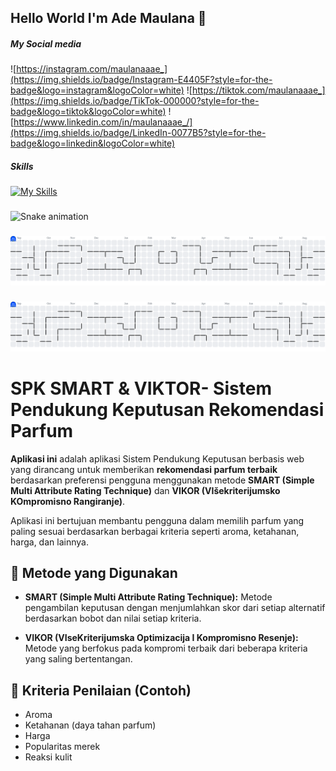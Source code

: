 ## Hello World I'm Ade Maulana 👋

<!--
**ademaulanaa/ademaulanaa** is a ✨ _special_ ✨ repository because its `README.md` (this file) appears on your GitHub profile.

Here are some ideas to get you started:

- 🔭 I’m currently working on ...
- 🌱 I’m currently learning ...
- 👯 I’m looking to collaborate on ...
- 🤔 I’m looking for help with ...
- 💬 Ask me about ...
- 📫 How to reach me: ... 
- 😄 Pronouns: ...
- ⚡ Fun fact: ...
-->
##### My Social media

![https://instagram.com/maulanaaae_](https://img.shields.io/badge/Instagram-E4405F?style=for-the-badge&logo=instagram&logoColor=white)
![https://tiktok.com/maulanaaae_](https://img.shields.io/badge/TikTok-000000?style=for-the-badge&logo=tiktok&logoColor=white)
![https://www.linkedin.com/in/maulanaaae_/](https://img.shields.io/badge/LinkedIn-0077B5?style=for-the-badge&logo=linkedin&logoColor=white)

##### Skills
[![My Skills](https://skillicons.dev/icons?i=php,js,html,css,bootstrap,laravel,wordpress)](https://skillicons.dev) 

###
<img src="https://raw.githubusercontent.com/ademaulanaa/ademaulanaa/output/snake.svg" alt="Snake animation" />

###

<picture>
  <source media="(prefers-color-scheme: dark)" srcset="https://raw.githubusercontent.com/ademaulanaa/ademaulanaa/output/pacman-contribution-graph-dark.svg">
  <source media="(prefers-color-scheme: light)" srcset="https://raw.githubusercontent.com/ademaulanaa/ademaulanaa/output/pacman-contribution-graph.svg">
  <img alt="pacman contribution graph" src="https://raw.githubusercontent.com/ademaulanaa/ademaulanaa/output/pacman-contribution-graph.svg">
</picture>

###

<picture>
  <source media="(prefers-color-scheme: dark)" srcset="https://raw.githubusercontent.com/ademaulanaa/ademaulanaa/output/pacman-contribution-graph-dark.svg">
  <source media="(prefers-color-scheme: light)" srcset="https://raw.githubusercontent.com/ademaulanaa/ademaulanaa/output/pacman-contribution-graph.svg">
  <img alt="pacman contribution graph" src="https://raw.githubusercontent.com/ademaulanaa/ademaulanaa/output/pacman-contribution-graph.svg">
</picture>

###

###
# SPK SMART & VIKTOR- Sistem Pendukung Keputusan Rekomendasi Parfum

**Aplikasi ini** adalah aplikasi Sistem Pendukung Keputusan berbasis web yang dirancang untuk memberikan **rekomendasi parfum terbaik** berdasarkan preferensi pengguna menggunakan metode **SMART (Simple Multi Attribute Rating Technique)** dan **VIKOR (VIšekriterijumsko KOmpromisno Rangiranje)**.

Aplikasi ini bertujuan membantu pengguna dalam memilih parfum yang paling sesuai berdasarkan berbagai kriteria seperti aroma, ketahanan, harga, dan lainnya.

## 🎯 Metode yang Digunakan

- **SMART (Simple Multi Attribute Rating Technique):**
  Metode pengambilan keputusan dengan menjumlahkan skor dari setiap alternatif berdasarkan bobot dan nilai setiap kriteria.
  
- **VIKOR (VIseKriterijumska Optimizacija I Kompromisno Resenje):**
  Metode yang berfokus pada kompromi terbaik dari beberapa kriteria yang saling bertentangan.

## 🧪 Kriteria Penilaian (Contoh)

- Aroma
- Ketahanan (daya tahan parfum)
- Harga
- Popularitas merek
- Reaksi kulit
